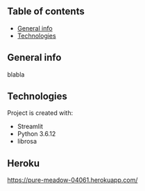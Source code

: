## Table of contents
* [General info](#general-info)
* [Technologies](#technologies)

## General info

blabla	

## Technologies
Project is created with:
* Streamlit
* Python 3.6.12
* librosa

## Heroku

https://pure-meadow-04061.herokuapp.com/
	
